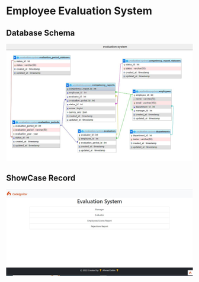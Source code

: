 # Employee Evaluation System

## Database Schema

![Evaluation System](/evaluation-system.JPG "Evaluation System")

## ShowCase Record

[![Watch the video](/HomePage.JPG)](/Evaluation-System.mp4)

